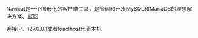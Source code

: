 Navicat是一个图形化的客户端工具，是管理和开发MySQL和MariaDB的理想解决方案。[官网](http://www.navicat.com.cn)

连接IP，127.0.0.1或者loaclhost代表本机